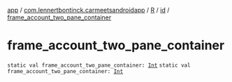 [app](../../../index.md) / [com.lennertbontinck.carmeetsandroidapp](../../index.md) / [R](../index.md) / [id](index.md) / [frame_account_two_pane_container](./frame_account_two_pane_container.md)

# frame_account_two_pane_container

`static val frame_account_two_pane_container: `[`Int`](https://kotlinlang.org/api/latest/jvm/stdlib/kotlin/-int/index.html)
`static val frame_account_two_pane_container: `[`Int`](https://kotlinlang.org/api/latest/jvm/stdlib/kotlin/-int/index.html)